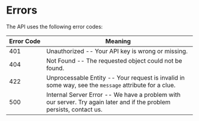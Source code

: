 # Errors

The API uses the following error codes:


Error&nbsp;Code | Meaning
---------- | -------
401 | Unauthorized -- Your API key is wrong or missing.
404 | Not Found -- The requested object could not be found.
422 | Unprocessable Entity -- Your request is invalid in some way, see the <code>message</code> attribute for a clue.
500 | Internal Server Error -- We have a problem with our server. Try again later and if the problem persists, contact us.
